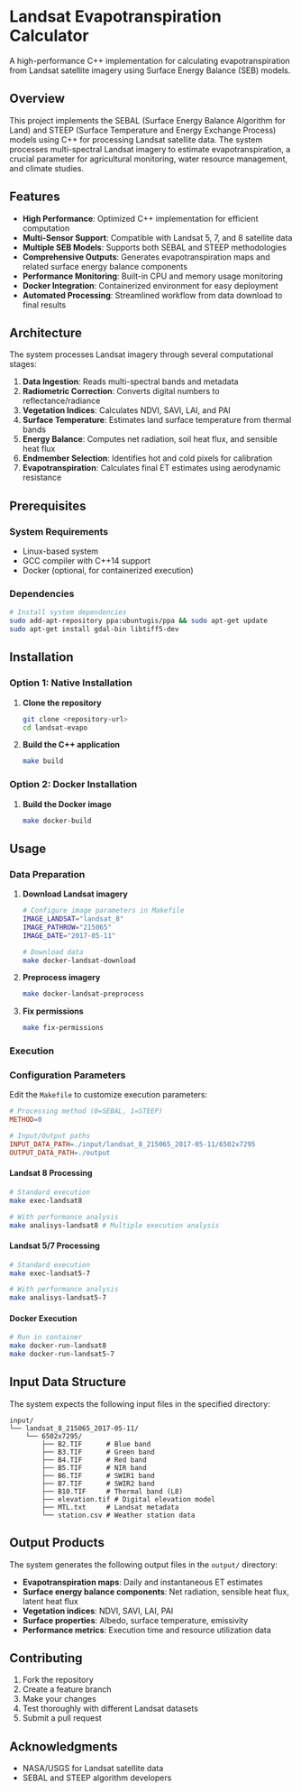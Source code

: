 # Landsat Evapotranspiration Calculator

A high-performance C++ implementation for calculating evapotranspiration from Landsat satellite imagery using Surface Energy Balance (SEB) models.

## Overview

This project implements the SEBAL (Surface Energy Balance Algorithm for Land) and STEEP (Surface Temperature and Energy Exchange Process) models using C++ for processing Landsat satellite data. The system processes multi-spectral Landsat imagery to estimate evapotranspiration, a crucial parameter for agricultural monitoring, water resource management, and climate studies.

## Features

- **High Performance**: Optimized C++ implementation for efficient computation
- **Multi-Sensor Support**: Compatible with Landsat 5, 7, and 8 satellite data
- **Multiple SEB Models**: Supports both SEBAL and STEEP methodologies
- **Comprehensive Outputs**: Generates evapotranspiration maps and related surface energy balance components
- **Performance Monitoring**: Built-in CPU and memory usage monitoring
- **Docker Integration**: Containerized environment for easy deployment
- **Automated Processing**: Streamlined workflow from data download to final results

## Architecture

The system processes Landsat imagery through several computational stages:

1. **Data Ingestion**: Reads multi-spectral bands and metadata
2. **Radiometric Correction**: Converts digital numbers to reflectance/radiance
3. **Vegetation Indices**: Calculates NDVI, SAVI, LAI, and PAI
4. **Surface Temperature**: Estimates land surface temperature from thermal bands
5. **Energy Balance**: Computes net radiation, soil heat flux, and sensible heat flux
6. **Endmember Selection**: Identifies hot and cold pixels for calibration
7. **Evapotranspiration**: Calculates final ET estimates using aerodynamic resistance

## Prerequisites

### System Requirements
- Linux-based system
- GCC compiler with C++14 support
- Docker (optional, for containerized execution)

### Dependencies
```bash
# Install system dependencies
sudo add-apt-repository ppa:ubuntugis/ppa && sudo apt-get update
sudo apt-get install gdal-bin libtiff5-dev
```

## Installation

### Option 1: Native Installation

1. **Clone the repository**
   ```bash
   git clone <repository-url>
   cd landsat-evapo
   ```

2. **Build the C++ application**
   ```bash
   make build
   ```

### Option 2: Docker Installation

1. **Build the Docker image**
   ```bash
   make docker-build
   ```

## Usage

### Data Preparation

1. **Download Landsat imagery**
   ```bash
   # Configure image parameters in Makefile
   IMAGE_LANDSAT="landsat_8"
   IMAGE_PATHROW="215065"
   IMAGE_DATE="2017-05-11"
   
   # Download data
   make docker-landsat-download
   ```

2. **Preprocess imagery**
   ```bash
   make docker-landsat-preprocess
   ```

3. **Fix permissions**
   ```bash
   make fix-permissions
   ```

### Execution

### Configuration Parameters

Edit the `Makefile` to customize execution parameters:

```makefile
# Processing method (0=SEBAL, 1=STEEP)
METHOD=0

# Input/Output paths
INPUT_DATA_PATH=./input/landsat_8_215065_2017-05-11/6502x7295
OUTPUT_DATA_PATH=./output
```

#### Landsat 8 Processing
```bash
# Standard execution
make exec-landsat8

# With performance analysis
make analisys-landsat8 # Multiple execution analysis
```

#### Landsat 5/7 Processing
```bash
# Standard execution
make exec-landsat5-7

# With performance analysis
make analisys-landsat5-7
```

#### Docker Execution
```bash
# Run in container
make docker-run-landsat8
make docker-run-landsat5-7
```

## Input Data Structure

The system expects the following input files in the specified directory:

```
input/
└── landsat_8_215065_2017-05-11/
    └── 6502x7295/
        ├── B2.TIF      # Blue band
        ├── B3.TIF      # Green band
        ├── B4.TIF      # Red band
        ├── B5.TIF      # NIR band
        ├── B6.TIF      # SWIR1 band
        ├── B7.TIF      # SWIR2 band
        ├── B10.TIF     # Thermal band (L8)
        ├── elevation.tif # Digital elevation model
        ├── MTL.txt     # Landsat metadata
        └── station.csv # Weather station data
```

## Output Products

The system generates the following output files in the `output/` directory:

- **Evapotranspiration maps**: Daily and instantaneous ET estimates
- **Surface energy balance components**: Net radiation, sensible heat flux, latent heat flux
- **Vegetation indices**: NDVI, SAVI, LAI, PAI
- **Surface properties**: Albedo, surface temperature, emissivity
- **Performance metrics**: Execution time and resource utilization data

## Contributing

1. Fork the repository
2. Create a feature branch
3. Make your changes
4. Test thoroughly with different Landsat datasets
5. Submit a pull request

## Acknowledgments

- NASA/USGS for Landsat satellite data
- SEBAL and STEEP algorithm developers

